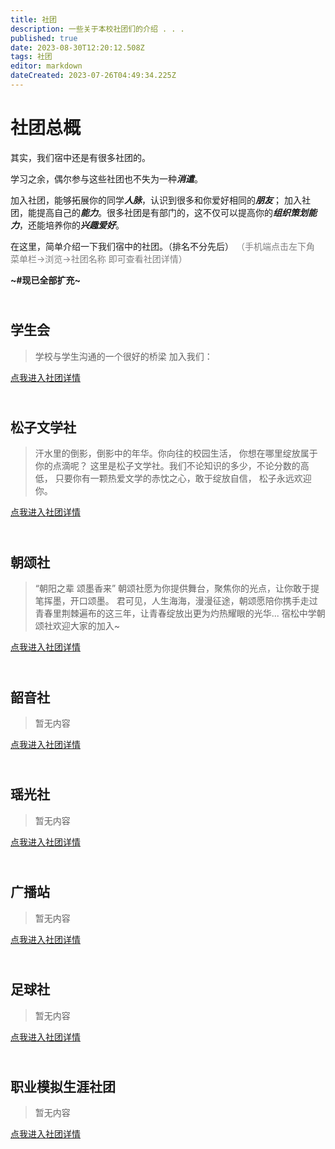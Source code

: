 ```yaml
---
title: 社团
description: 一些关于本校社团们的介绍 . . .
published: true
date: 2023-08-30T12:20:12.508Z
tags: 社团
editor: markdown
dateCreated: 2023-07-26T04:49:34.225Z
---
```


# 社团总概
其实，我们宿中还是有很多社团的。

学习之余，偶尔参与这些社团也不失为一种<font face=楷体>***消遣***</font>。

加入社团，能够拓展你的同学<font face=楷体>***人脉***</font>，认识到很多和你爱好相同的<font face=楷体>***朋友***</font>；
加入社团，能提高自己的<font face=楷体>***能力***</font>。很多社团是有部门的，这不仅可以提高你的<font face=楷体>***组织策划能力***</font>，还能培养你的<font face=楷体>***兴趣爱好***</font>。

在这里，简单介绍一下我们宿中的社团。（排名不分先后）
<font color=gray>（手机端点击左下角 菜单栏→浏览→社团名称 即可查看社团详情）</font>

**~#现已全部扩充~**
## <br>学生会
> 学校与学生沟通的一个很好的桥梁
加入我们：

[点我进入社团详情](https://sszx.wiki/zh/社团/学生会)
## <br>松子文学社
>汗水里的倒影，倒影中的年华。你向往的校园生活，
你想在哪里绽放属于你的点滴呢？
这里是松子文学社。我们不论知识的多少，不论分数的高低，
只要你有一颗热爱文学的赤忱之心，敢于绽放自信，
松子永远欢迎你。

[点我进入社团详情](https://sszx.wiki/zh/社团/松子文学社)
## <br>朝颂社
>“朝阳之辈 颂墨香来”
朝颂社愿为你提供舞台，聚焦你的光点，让你敢于提笔挥墨，开口颂墨。
君可见，人生海海，漫漫征途，朝颂愿陪你携手走过青春里荆棘遍布的这三年，让青春绽放出更为灼热耀眼的光华...
宿松中学朝颂社欢迎大家的加入~

[点我进入社团详情](https://sszx.wiki/zh/社团/朝颂社)
## <br>韶音社
>暂无内容

[点我进入社团详情](https://sszx.wiki/zh/社团/韶音社)
## <br>瑶光社
>暂无内容

[点我进入社团详情](https://sszx.wiki/zh/社团/瑶光社)
## <br>广播站
>暂无内容

[点我进入社团详情](https://sszx.wiki/zh/社团/广播站)
## <br>足球社
>暂无内容

[点我进入社团详情](https://sszx.wiki/zh/社团/足球社)
## <br>职业模拟生涯社团
>暂无内容

[点我进入社团详情](https://sszx.wiki/zh/社团/职业模拟生涯规划社团)


